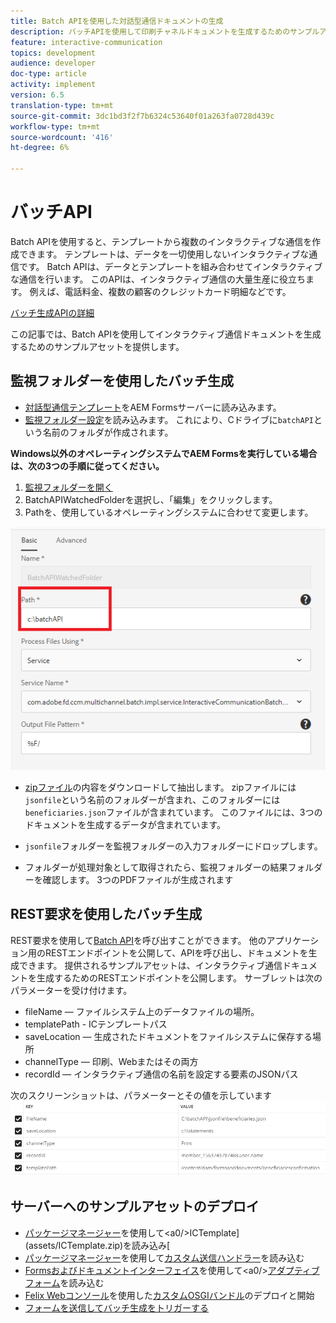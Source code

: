 ```yaml
---
title: Batch APIを使用した対話型通信ドキュメントの生成
description: バッチAPIを使用して印刷チャネルドキュメントを生成するためのサンプルアセット
feature: interactive-communication
topics: development
audience: developer
doc-type: article
activity: implement
version: 6.5
translation-type: tm+mt
source-git-commit: 3dc1bd3f2f7b6324c53640f01a263fa0728d439c
workflow-type: tm+mt
source-wordcount: '416'
ht-degree: 6%

---
```



# バッチAPI

Batch APIを使用すると、テンプレートから複数のインタラクティブな通信を作成できます。 テンプレートは、データを一切使用しないインタラクティブな通信です。 Batch APIは、データとテンプレートを組み合わせてインタラクティブな通信を行います。 このAPIは、インタラクティブ通信の大量生産に役立ちます。 例えば、電話料金、複数の顧客のクレジットカード明細などです。

[バッチ生成APIの詳細](https://docs.adobe.com/content/help/en/experience-manager-65/forms/interactive-communications/generate-multiple-interactive-communication-using-batch-api.html)

この記事では、Batch APIを使用してインタラクティブ通信ドキュメントを生成するためのサンプルアセットを提供します。

## 監視フォルダーを使用したバッチ生成

* [対話型通信テンプレート](assets/Beneficiaries-confirmation.zip)をAEM Formsサーバーに読み込みます。
* [監視フォルダー設定](assets/batch-generation-api.zip)を読み込みます。 これにより、Cドライブに`batchAPI`という名前のフォルダが作成されます。

**Windows以外のオペレーティングシステムでAEM Formsを実行している場合は、次の3つの手順に従ってください。**

1. [監視フォルダーを開く](http://localhost:4502/libs/fd/core/WatchfolderUI/content/UI.html)
2. BatchAPIWatchedFolderを選択し、「編集」をクリックします。
3. Pathを、使用しているオペレーティングシステムに合わせて変更します。

![path](assets/watched-folder-batch-api-basic.PNG)

* [zipファイル](assets/jsonfile.zip)の内容をダウンロードして抽出します。 zipファイルには`jsonfile`という名前のフォルダーが含まれ、このフォルダーには`beneficiaries.json`ファイルが含まれています。 このファイルには、3つのドキュメントを生成するデータが含まれています。

* `jsonfile`フォルダーを監視フォルダーの入力フォルダーにドロップします。
* フォルダーが処理対象として取得されたら、監視フォルダーの結果フォルダーを確認します。 3つのPDFファイルが生成されます

## REST要求を使用したバッチ生成

REST要求を使用して[Batch API](https://helpx.adobe.com/jp/experience-manager/6-5/forms/javadocs/index.html)を呼び出すことができます。 他のアプリケーション用のRESTエンドポイントを公開して、APIを呼び出し、ドキュメントを生成できます。
提供されるサンプルアセットは、インタラクティブ通信ドキュメントを生成するためのRESTエンドポイントを公開します。 サーブレットは次のパラメーターを受け付けます。

* fileName — ファイルシステム上のデータファイルの場所。
* templatePath - ICテンプレートパス
* saveLocation — 生成されたドキュメントをファイルシステムに保存する場所
* channelType — 印刷、Webまたはその両方
* recordId — インタラクティブ通信の名前を設定する要素のJSONパス

次のスクリーンショットは、パラメーターとその値を示しています
![サンプルリクエスト](assets/generate-ic-batch-servlet.PNG)

## サーバーへのサンプルアセットのデプロイ

* [パッケージマネージャー](http://localhost:4502/crx/packmgr/index.jsp)を使用して&lt;a0/>ICTemplate](assets/ICTemplate.zip)を読み込み[
* [パッケージマネージャー](http://localhost:4502/crx/packmgr/index.jsp)を使用して[カスタム送信ハンドラー](assets/BatchAPICustomSubmit.zip)を読み込む
* [Formsおよびドキュメントインターフェイス](http://localhost:4502/aem/forms.html/content/dam/formsanddocuments)を使用して&lt;a0/>[アダプティブフォーム](assets/BatchGenerationAPIAF.zip)を読み込む
* [Felix Webコンソール](http://localhost:4502/system/console/bundles)を使用した[カスタムOSGIバンドル](assets/batchgenerationapi.batchgenerationapi.core-1.0-SNAPSHOT.jar)のデプロイと開始
* [フォームを送信してバッチ生成をトリガーする](http://localhost:4502/content/dam/formsanddocuments/batchgenerationapi/jcr:content?wcmmode=disabled)

